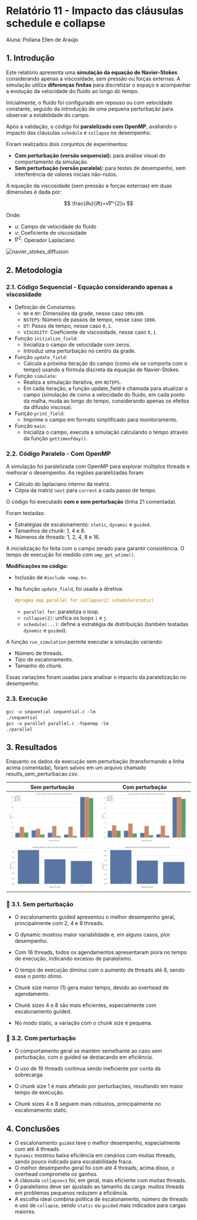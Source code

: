 # Relatório 11 - Impacto das cláusulas schedule e collapse
Aluna: Poliana Ellen de Araújo


## 1. Introdução

Este relatório apresenta uma **simulação da equação de Navier-Stokes** considerando apenas a viscosidade, sem pressão ou forças externas. A simulação utiliza **diferenças finitas** para discretizar o espaço e acompanhar a evolução da velocidade do fluido ao longo do tempo.

Inicialmente, o fluido foi configurado em repouso ou com velocidade constante, seguido da introdução de uma pequena perturbação para observar a estabilidade do campo.

Após a validação, o código foi **paralelizado com OpenMP**, avaliando o impacto das cláusulas `schedule` e `collapse` no desempenho.

Foram realizados dois conjuntos de experimentos:

* **Com perturbação (versão sequencial):** para análise visual do comportamento da simulação.
* **Sem perturbação (versão paralela):** para testes de desempenho, sem interferência de valores iniciais não-nulos.

A equação da viscosidade (sem pressão e forças externas) em duas dimensões é dada por:

$$ \frac{𝜕u}{𝜕t}=v𝛻^{2}u $$

Onde:
- $u$: Campo de velocidade do fluido
- $v$: Coeficiente de viscosidade
- $𝛻^{2}$: Operador Laplaciano

![navier_stokes_diffusion](navier_stokes_diffusion.gif)


## 2. Metodologia

### 2.1. Código Sequencial - Equação considerando apenas a viscosidade
- Definição de Constantes:
    - `NX` e `NY`: Dimensões da grade, nesse caso `100x100`.
    - `NSTEPS`: Número de passos de tempo, nesse caso `1000`.
    - `DT`: Passo de tempo, nesse caso `0,1`.
    - `VISCOSITY`: Coeficiente de viscosidade, nesse caso `0,1`.
- Função ``initialize_field``:
    - Inicializa o campo de velocidade com zeros.
    - Introduz uma perturbação no centro da grade.
- Função ``update_field``:
    - Calcula a próxima iteração do campo (como ele se comporta com o tempo) usando a fórmula discreta da equação de Navier-Stokes.
- Função ``simulate``:
    - Realiza a simulação iterativa, em `NSTEPS`.
    - Em cada iteração, a função update_field é chamada para atualizar o campo (simulação de como a velocidade do fluido, em cada ponto da malha, muda ao longo do tempo, considerando apenas os efeitos da difusão viscosa).
- Função ``print_field``:
    - Imprime o campo em formato simplificado para monitoramento.
- Função ``main``:
    - Inicializa o campo, executa a simulação calculando o tempo através da função `gettimeofday()`.


### 2.2. Código Paralelo - Com OpenMP

A simulação foi paralelizada com OpenMP para explorar múltiplos threads e melhorar o desempenho. As regiões paralelizadas foram:

* Cálculo do laplaciano interno da matriz.
* Cópia da matriz `next` para `current` a cada passo de tempo.

O código foi executado **com e sem perturbação** (linha 21 comentada).

Foram testadas:

* Estratégias de escalonamento: `static`, `dynamic` e `guided`.
* Tamanhos de chunk: 1, 4 e 8.
* Números de threads: 1, 2, 4, 8 e 16.

A inicialização foi feita com o campo zerado para garantir consistência. O tempo de execução foi medido com `omp_get_wtime()`.

**Modificações no código:**

* Inclusão de `#include <omp.h>`.
* Na função `update_field`, foi usada a diretiva:

  ```c
  #pragma omp parallel for collapse(2) schedule(static)
  ```

  * `parallel for`: paraleliza o loop.
  * `collapse(2)`: unifica os loops `i` e `j`.
  * `schedule(...)`: define a estratégia de distribuição (também testadas `dynamic` e `guided`).

A função `run_simulation` permite executar a simulação variando:

* Número de threads.
* Tipo de escalonamento.
* Tamanho do chunk.

Essas variações foram usadas para analisar o impacto da paralelização no desempenho.

### 2.3. Execução

```
gcc -o sequential sequential.c -lm
./sequential
gcc -o parallel parallel.c -fopenmp -lm
./parallel
```

## 3. Resultados

Enquanto os dados da execução sem perturbação (transformando a linha acima comentada), foram salvos em um arquivo chamado results_sem_perturbacao.csv.

|Sem perturbação|Com perturbação|
|-----|-----|
|![combined_analysis_sem_perturb](https://github.com/polianaraujo/parallelp/blob/main/tarefa11/plots_sem_perturb/combined_analysis_sem_perturb.png)|![Combinação](https://github.com/polianaraujo/parallelp/blob/main/tarefa11/plots_w_perturb/combined_analysis_w_perturb.png)|
|![Combinação](https://github.com/polianaraujo/parallelp/blob/main/tarefa11/plots_sem_perturb/time_per_chunk_sem_perturb.png)|![Combinação](https://github.com/polianaraujo/parallelp/blob/main/tarefa11/plots_w_perturb/time_per_chunk_w_perturb.png)|

### 🔹 3.1. Sem perturbação

- O escalonamento guided apresentou o melhor desempenho geral, principalmente com 2, 4 e 8 threads.

- O dynamic mostrou maior variabilidade e, em alguns casos, pior desempenho.

- Com 16 threads, todos os agendamentos apresentaram piora no tempo de execução, indicando excesso de paralelismo.

- O tempo de execução diminui com o aumento de threads até 8, sendo esse o ponto ótimo.

- Chunk size menor (1) gera maior tempo, devido ao overhead de agendamento.

- Chunk sizes 4 e 8 são mais eficientes, especialmente com escalonamento guided.

- No modo static, a variação com o chunk size é pequena.

### 🔹 3.2. Com perturbação

- O comportamento geral se mantém semelhante ao caso sem perturbação, com o guided se destacando em eficiência.

- O uso de 16 threads continua sendo ineficiente por conta da sobrecarga.

- O chunk size 1 é mais afetado por perturbações, resultando em maior tempo de execução.

- Chunk sizes 4 e 8 seguem mais robustos, principalmente no escalonamento static.

## 4. Conclusões

* O escalonamento `guided` teve o melhor desempenho, especialmente com até 4 threads.
* `Dynamic` mostrou baixa eficiência em cenários com muitas threads, sendo pouco indicado para escalabilidade fraca.
* O melhor desempenho geral foi com até 4 threads; acima disso, o overhead compromete os ganhos.
* A cláusula `collapse=1` foi, em geral, mais eficiente com muitas threads.
* O paralelismo deve ser ajustado ao tamanho da carga: muitos threads em problemas pequenos reduzem a eficiência.
* A escolha ideal combina política de escalonamento, número de threads e uso de `collapse`, sendo `static` ou `guided` mais indicados para cargas maiores.
